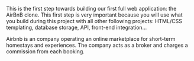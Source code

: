 This is the first step towards building our first full web application: the AirBnB clone. This first step is very important because you will use what you build during this project with all other following projects: HTML/CSS templating, database storage, API, front-end integration…


Airbnb is an company operating an online marketplace for short-term homestays and experiences. The company acts as a broker and charges a commission from each booking.
